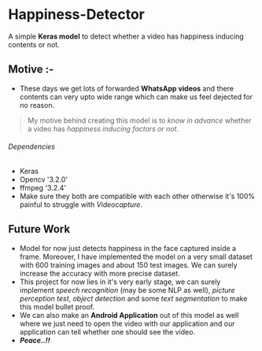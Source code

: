 # Happiness-Detector
A simple **Keras model** to detect whether a video has happiness inducing contents or not.

## Motive :-
- These days we get lots of forwarded **WhatsApp videos** and there contents can very upto wide range which can make us feel dejected for no reason.

> My motive behind creating this model is to *know in advance* whether a video has *happiness inducing factors or not*.

###### Dependencies
- Keras
- Opencv '3.2.0'
- ffmpeg '3.2.4'
- Make sure they both are compatible with each other otherwise it's 100% painful to struggle with *Videocapture*.

## Future Work
- Model for now just detects happiness in the face captured inside a frame. Moreover, I have implemented the model on a very small dataset with 600 training images and about 150 test images. We can surely increase the accuracy with more precise dataset. 
- This project for now lies in it's very early stage, we can surely implement *speech recognition* (may be some NLP as well), *picture perception test*, *object detection* and some *text segmentation* to make this model bullet proof. 
- We can also make an **Android Application** out of this model as well where we just need to open the video with our application and our application can tell whether one should see the video.
- **_Peace..!!_**

